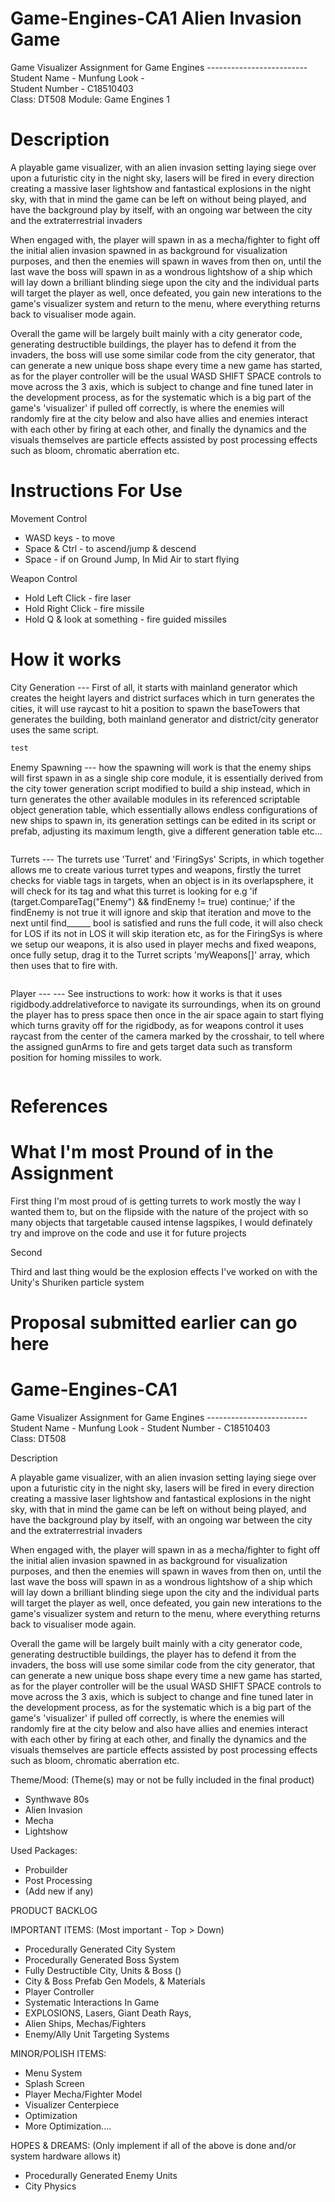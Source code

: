 # Game-Engines-CA1        Alien Invasion Game

Game Visualizer Assignment for Game Engines  -------------------------     
Student Name - Munfung Look -  
Student Number - C18510403  
Class: DT508
Module: Game Engines 1

# Description

A playable game visualizer, with an alien invasion setting laying siege over upon a futuristic city in the night sky, lasers will be fired in every direction creating a massive laser lightshow and fantastical explosions in the night sky, with that in mind the game can be left on without being played, and have the background play by itself, with an ongoing war between the city and the extraterrestrial invaders

When engaged with, the player will spawn in as a mecha/fighter to fight off the initial alien invasion spawned in as background for visualization purposes, and then the enemies will spawn in waves from then on, until the last wave the boss will spawn in as a wondrous lightshow of a ship which will lay down a brilliant blinding siege upon the city and the individual parts will target the player as well, once defeated, you gain new interations to the game's visualizer system and return to the menu, where everything returns back to visualiser mode again.

Overall the game will be largely built mainly with a city generator code, generating destructible buildings, the player has to defend it from the invaders, the boss will use some similar code from the city generator, that can generate a new unique boss shape every time a new game has started, as for the player controller will be the usual WASD SHIFT SPACE controls to move across the 3 axis, which is subject to change and fine tuned later in the development process, as for the systematic which is a big part of the game's 'visualizer' if pulled off correctly, is where the enemies will randomly fire at the city below and also have allies and enemies interact with each other by firing at each other, and finally the dynamics and the visuals themselves are particle effects assisted by post processing effects such as bloom, chromatic aberration etc.

# Instructions For Use
 Movement Control
- WASD keys - to move
- Space & Ctrl - to ascend/jump & descend
- Space - if on Ground Jump, In Mid Air to start flying

 Weapon Control
- Hold Left Click - fire laser
- Hold Right Click - fire missile
- Hold Q & look at something  - fire guided missiles

# How it works

City Generation ---
First of all, it starts with mainland generator which creates the height layers and district surfaces which in turn generates the cities, it will use raycast to hit a position to spawn the baseTowers that generates the building, both mainland generator and district/city generator uses the same script.
``` C#
test
```

Enemy Spawning ---
how the spawning will work is that the enemy ships will first spawn in as a single ship core module, it is essentially derived from the city tower generation script modified to build a ship instead, which in turn generates the other available modules in its referenced scriptable object generation table, which essentially allows endless configurations of new ships to spawn in, its generation settings can be edited in its script or prefab, adjusting its maximum length, give a different generation table etc...
``` C#

```

Turrets ---
The turrets use 'Turret' and 'FiringSys' Scripts, in which together allows me to create various turret types and weapons, firstly the turret checks for viable tags in targets, when an object is in its overlapsphere, it will check for its tag and what this turret is looking for e.g 'if (target.CompareTag("Enemy") && findEnemy != true) continue;' if the findEnemy is not true it will ignore and skip that iteration and move to the next until find______ bool is satisfied and runs the full code, it will also check for LOS if its not in LOS it will skip iteration etc, as for the FiringSys is where we setup our weapons, it is also used in player mechs and fixed weapons, once fully setup, drag it to the Turret scripts 'myWeapons[]' array, which then uses that to fire with.
``` C#

```

Player ---
--- See instructions to work: how it works is that it uses rigidbody.addrelativeforce to navigate its surroundings, when its on ground the player has to press space then once in the air space again to start flying which turns gravity off for the rigidbody, as for weapons control it uses raycast from the center of the camera marked by the crosshair, to tell where the assigned gunArms to fire and gets target data such as transform position for homing missiles to work.
``` C#

```

# References

# What I'm most Pround of in the Assignment

First thing I'm most proud of is getting turrets to work mostly the way I wanted them to, but on the flipside with the nature of the project with so many objects that targetable caused intense lagspikes, I would definately try and improve on the code and use it for future projects

Second

Third and last thing would be the explosion effects I've worked on with the Unity's Shuriken particle system

# Proposal submitted earlier can go here
# Game-Engines-CA1        

Game Visualizer Assignment for Game Engines  -------------------------     Student Name - Munfung Look -  Student Number - C18510403  
Class: DT508


Description

A playable game visualizer, with an alien invasion setting laying siege over upon a futuristic city in the night sky, lasers will be fired in every direction creating a massive laser lightshow and fantastical explosions in the night sky, with that in mind the game can be left on without being played, and have the background play by itself, with an ongoing war between the city and the extraterrestrial invaders

When engaged with, the player will spawn in as a mecha/fighter to fight off the initial alien invasion spawned in as background for visualization purposes, and then the enemies will spawn in waves from then on, until the last wave the boss will spawn in as a wondrous lightshow of a ship which will lay down a brilliant blinding siege upon the city and the individual parts will target the player as well, once defeated, you gain new interations to the game's visualizer system and return to the menu, where everything returns back to visualiser mode again.

Overall the game will be largely built mainly with a city generator code, generating destructible buildings, the player has to defend it from the invaders, the boss will use some similar code from the city generator, that can generate a new unique boss shape every time a new game has started, as for the player controller will be the usual WASD SHIFT SPACE controls to move across the 3 axis, which is subject to change and fine tuned later in the development process, as for the systematic which is a big part of the game's 'visualizer' if pulled off correctly, is where the enemies will randomly fire at the city below and also have allies and enemies interact with each other by firing at each other, and finally the dynamics and the visuals themselves are particle effects assisted by post processing effects such as bloom, chromatic aberration etc.

Theme/Mood: (Theme(s) may or not be fully included in the final product)
- Synthwave 80s
- Alien Invasion
- Mecha
- Lightshow

Used Packages:
- Probuilder
- Post Processing
- (Add new if any)

PRODUCT BACKLOG

IMPORTANT ITEMS: (Most important - Top > Down)
- Procedurally Generated City System
- Procedurally Generated Boss System
- Fully Destructible City, Units & Boss ()
- City & Boss Prefab Gen Models, & Materials
- Player Controller
- Systematic Interactions In Game
- EXPLOSIONS, Lasers, Giant Death Rays, 
- Alien Ships, Mechas/Fighters
- Enemy/Ally Unit Targeting Systems

MINOR/POLISH ITEMS:
- Menu System
- Splash Screen
- Player Mecha/Fighter Model
- Visualizer Centerpiece
- Optimization
- More Optimization....

HOPES & DREAMS: (Only implement if all of the above is done and/or system hardware allows it)
- Procedurally Generated Enemy Units
- City Physics








